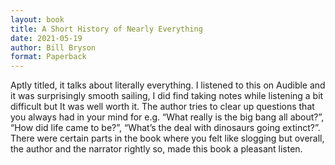 ```yaml
---
layout: book
title: A Short History of Nearly Everything
date: 2021-05-19
author: Bill Bryson
format: Paperback
---
```


Aptly titled, it talks about literally everything. I listened to this on Audible and it was surprisingly smooth sailing, I did find taking notes while listening a bit difficult but It was well worth it. The author tries to clear up questions that you always had in your mind for e.g. “What really is the big bang all about?”, “How did life came to be?”, “What’s the deal with dinosaurs going extinct?”. There were certain parts in the book where you felt like slogging but overall, the author and the narrator rightly so, made this book a pleasant listen.
